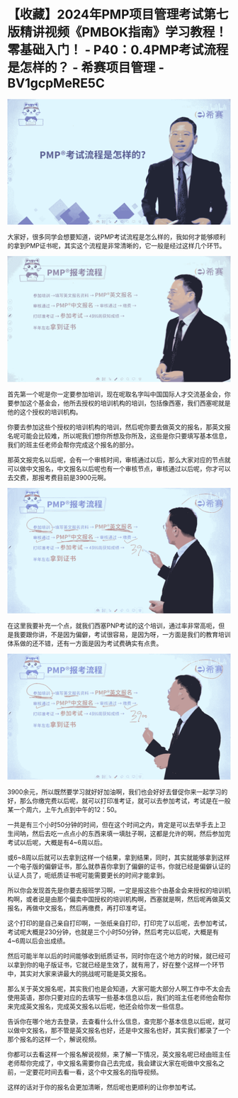 # 【收藏】2024年PMP项目管理考试第七版精讲视频《PMBOK指南》学习教程！零基础入门！ - P40：0.4PMP考试流程是怎样的？ - 希赛项目管理 - BV1gcpMeRE5C

![](img/6682c64b6cf2375252bafacd7bbe1258_0.png)

大家好，很多同学会想要知道，说PMP考试流程是怎么样的，我如何才能够顺利的拿到PMP证书呢，其实这个流程是非常清晰的，它一般是经过这样几个环节。



![](img/6682c64b6cf2375252bafacd7bbe1258_2.png)

首先第一个呢是你一定要参加培训，现在呢取名字叫中国国际人才交流基金会，你要参加这个基金会，他所去授权的培训机构的培训，包括像西塞，我们西塞呢就是他的这个授权的培训机构。

你要去参加这些个授权的培训机构的培训，然后呢你要去做英文的报名，那英文报名呢可能会比较难，所以呢我们想你所想及你所及，这些是你只要填写基本信息，我们的班主任老师会帮你完成这个报名的部分。

那英文报完名以后呢，会有一个审核时间，审核通过以后，那么大家对应的节点就可以做中文报名，中文报名以后呢也有一个审核节点，审核通过以后呢，你才可以去交费，那报考费目前是3900元啊。



![](img/6682c64b6cf2375252bafacd7bbe1258_4.png)

在这里我要补充一个点，就我们西塞PNP考试的这个培训，通过率非常高呃，但是我要跟你讲，不是因为偏僻，考试很容易，是因为呀，一方面是我们的教育培训体系做的还不错，还有一方面是因为考试费确实有点贵。



![](img/6682c64b6cf2375252bafacd7bbe1258_6.png)

3900余元，所以既然要学习就好好加油啊，我们也会好好去督促你来一起学习的好，那么你缴完费以后呢，就可以打印准考证，就可以去参加考试，考试是在一般某一个周六，上午九点到中午的12：50。

一共是有三个小时50分钟的时间，但在这个时间之内，肯定是可以去举手去上卫生间呐，然后去吃一点点小的东西来填一填肚子啊，这都是允许的啊，然后参加完考试以后呢，大概是有4~6周以后。

或6~8周以后就可以去拿到这样一个结果，拿到结果，同时，其实就能够拿到这样一个电子版的偏僻证书，那么就恭喜你拿到了偏僻的证书，你就已经是偏僻认证的认证人员了，呃纸质证书呢可能需要更长的时间才能拿到。

所以你会发现首先是你要去报班学习啊，一定是报这些个由基金会来授权的培训机构啊，或者说是由那个偏卖中国授权的培训机构啊，西塞就是啊，然后呢再做英文报名，再做中文报名，然后再缴费，再打印准考证。

这个打印的是自己亲自打印啊，一张纸亲自打印，打印完了以后呢，去参加考试，考试呢大概是230分钟，也就是三个小时50分钟，然后考完以后呢，大概是有4~6周以后会出成绩。

然后可能半年以后的时间能够收到纸质证书，同时你在这个地方的时候，就已经可以拿到你的电子版证书，它就已经是生效了，就有用了，好在整个这样一个环节中，其实对大家来讲最大的挑战呢可能是英文报名。

那么关于英文报名呢，其实我们也是会知道，大家可能大部分人啊工作中不太会去使用英语，那你只要对应的去填写一些基本信息以后，我们的班主任老师他会帮你来完成英文报名，完成英文报名以后呢，他还会给你发一些信息。

告诉你在哪个地方去登录，去查看什么什么信息，查完那个基本信息以后呢，就可以做中文报名，那不管是英文报名也好，还是中文报名也好，其实我们都录了一个那个报名的这样一个，解说视频。

你都可以去看这样一个报名解说视频，来了解一下情况，英文报名呢已经由班主任老师帮你完成了，中文报名需要你自己去完成，我会建议大家在呃做中文报名之前，一定要花时间去看一看，这个中文报名的指导视频。

这样的话对于你的报名会更加清晰，然后呢也更顺利的让你参加考试。